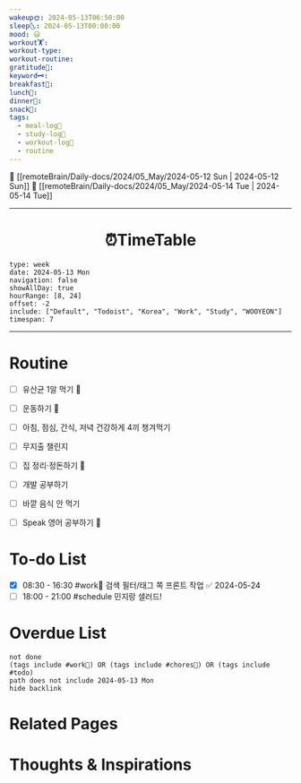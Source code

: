 ```yaml
---
wakeup🌞: 2024-05-13T06:50:00
sleep🌜: 2024-05-13T00:00:00
mood: 😃
workout🏋️: 
workout-type: 
workout-routine: 
gratitude🙏: 
keyword🗝️: 
breakfast🍳: 
lunch🍚: 
dinner🥗: 
snack🍬: 
tags:
  - meal-log📝
  - study-log📓
  - workout-log💪
  - routine
---
```


🔺 [[remoteBrain/Daily-docs/2024/05_May/2024-05-12 Sun | 2024-05-12 Sun]]
🔻 [[remoteBrain/Daily-docs/2024/05_May/2024-05-14 Tue | 2024-05-14 Tue]]
___
<h1> <center>⏰TimeTable </center> </h1>

```gEvent
type: week
date: 2024-05-13 Mon
navigation: false
showAllDay: true
hourRange: [8, 24]
offset: -2
include: ["Default", "Todoist", "Korea", "Work", "Study", "WOOYEON"]
timespan: 7
```

--- 


# Routine 

- [ ] 유산균 1알 먹기 🔼 
- [ ] 운동하기 🔼
- [ ] 아침, 점심, 간식, 저녁 건강하게 4끼 챙겨먹기
- [ ] 무지출 챌린지 
- [ ] 집 정리·정돈하기 🔼
- [ ] 개발 공부하기
- [ ] 바깥 음식 안 먹기 
- [ ] Speak 영어 공부하기 🔼 


# To-do List

- [x] 08:30 - 16:30 #work💼 검색 필터/태그 쪽 프론트 작업 ✅ 2024-05-24
- [ ] 18:00 - 21:00 #schedule 민지랑 샐러드!

# Overdue List
```tasks
not done
(tags include #work💼) OR (tags include #chores🧺) OR (tags include #todo)
path does not include 2024-05-13 Mon
hide backlink
```

# Related Pages



# Thoughts & Inspirations

